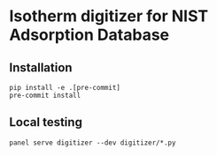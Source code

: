 # Isotherm digitizer for NIST Adsorption Database

## Installation

```
pip install -e .[pre-commit]
pre-commit install
```

## Local testing

```
panel serve digitizer --dev digitizer/*.py
```
